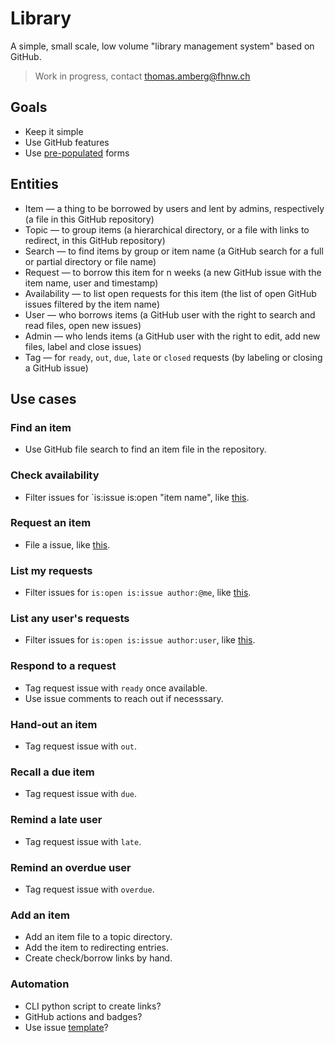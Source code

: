 # Library
A simple, small scale, low volume "library management system" based on GitHub.

> Work in progress, contact thomas.amberg@fhnw.ch

## Goals
- Keep it simple
- Use GitHub features
- Use [pre-populated](https://stackoverflow.com/questions/34146618/pre-populate-the-github-new-issue-form-using-the-querystring) forms

## Entities
- Item — a thing to be borrowed by users and lent by admins, respectively (a file in this GitHub repository)
- Topic — to group items (a hierarchical directory, or a file with links to redirect, in this GitHub repository)
- Search — to find items by group or item name (a GitHub search for a full or partial directory or file name)
- Request — to borrow this item for n weeks (a new GitHub issue with the item name, user and timestamp)
- Availability — to list open requests for this item (the list of open GitHub issues filtered by the item name)
- User — who borrows items (a GitHub user with the right to search and read files, open new issues)
- Admin — who lends items (a GitHub user with the right to edit, add new files, label and close issues)
- Tag — for `ready`, `out`, `due`, `late` or `closed` requests (by labeling or closing a GitHub issue)

## Use cases
### Find an item
- Use GitHub file search to find an item file in the repository.

### Check availability
- Filter issues for `is:issue is:open "item name", like [this](TODO).

### Request an item
- File a  issue, like [this](TODO).

### List my requests
- Filter issues for `is:open is:issue author:@me`, like [this](TODO).

### List any user's requests
- Filter issues for `is:open is:issue author:user`, like [this](TODO).

### Respond to a request
- Tag request issue with `ready` once available.
- Use issue comments to reach out if necesssary.

### Hand-out an item
- Tag request issue with `out`.

### Recall a due item
- Tag request issue with `due`.

### Remind a late user
- Tag request issue with `late`.

### Remind an overdue user
- Tag request issue with `overdue`.

### Add an item
- Add an item file to a topic directory.
- Add the item to redirecting entries.
- Create check/borrow links by hand.

### Automation
- CLI python script to create links?
- GitHub actions and badges?
- Use issue [template](https://docs.github.com/en/communities/using-templates-to-encourage-useful-issues-and-pull-requests/configuring-issue-templates-for-your-repository)?
